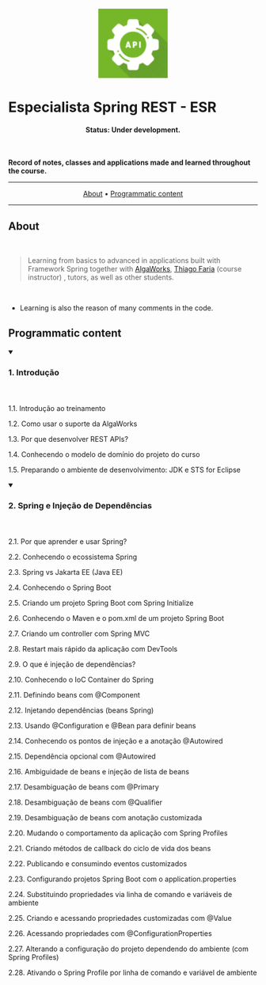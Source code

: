 <p align="center">
  <img src="./README-assets/Especialista-Spring_REST-icon.png" width="140px" alt="AlgaWorks' Spring REST Specialist course icon"/>
</p>

# Especialista Spring REST - ESR

<h4 align="center"> 
	 Status: Under development.
</h4>

<br/>

**Record of notes, classes and applications made and learned throughout the course.**

---

<p align="center">
  <a href="#about">About</a> •
  <a href="#programmatic-content">Programmatic content</a><!-- •
  <a href="#preview">Preview</a> •
  <a href="#tech-stack-and-tools">Tech Stack and tools</a> •
  <a href="#publication">Publication</a> •
  <a href="#author">Author</a>--> 
</p>

---

## About
<br/>

> Learning from basics to advanced in applications built with Framework Spring together with [AlgaWorks](https://github.com/algaworks), [Thiago Faria](https://github.com/thiagofa) (course instructor) , tutors, as well as other students.
<br/>

- Learning is also the reason of many comments in the code.

## Programmatic content

<details open>
<summary><h3>1. Introdução<h3></summary>
<br/>

1.1. Introdução ao treinamento

1.2. Como usar o suporte da AlgaWorks

1.3. Por que desenvolver REST APIs?

1.4. Conhecendo o modelo de domínio do projeto do curso

1.5. Preparando o ambiente de desenvolvimento: JDK e STS for Eclipse

</details>

<details open>
<summary><h3>2. Spring e Injeção de Dependências<h3></summary>
<br/>

2.1. Por que aprender e usar Spring?

2.2. Conhecendo o ecossistema Spring

2.3. Spring vs Jakarta EE (Java EE)

2.4. Conhecendo o Spring Boot

2.5. Criando um projeto Spring Boot com Spring Initialize

2.6. Conhecendo o Maven e o pom.xml de um projeto Spring Boot

2.7. Criando um controller com Spring MVC

2.8. Restart mais rápido da aplicação com DevTools

2.9. O que é injeção de dependências?

2.10. Conhecendo o IoC Container do Spring

2.11. Definindo beans com @Component

2.12. Injetando dependências (beans Spring)

2.13. Usando @Configuration e @Bean para definir beans

2.14. Conhecendo os pontos de injeção e a anotação @Autowired

2.15. Dependência opcional com @Autowired

2.16. Ambiguidade de beans e injeção de lista de beans

2.17. Desambiguação de beans com @Primary

2.18. Desambiguação de beans com @Qualifier

2.19. Desambiguação de beans com anotação customizada

2.20. Mudando o comportamento da aplicação com Spring Profiles

2.21. Criando métodos de callback do ciclo de vida dos beans

2.22. Publicando e consumindo eventos customizados

2.23. Configurando projetos Spring Boot com o application.properties

2.24. Substituindo propriedades via linha de comando e variáveis de ambiente

2.25. Criando e acessando propriedades customizadas com @Value

2.26. Acessando propriedades com @ConfigurationProperties

2.27. Alterando a configuração do projeto dependendo do ambiente (com Spring Profiles)

2.28. Ativando o Spring Profile por linha de comando e variável de ambiente